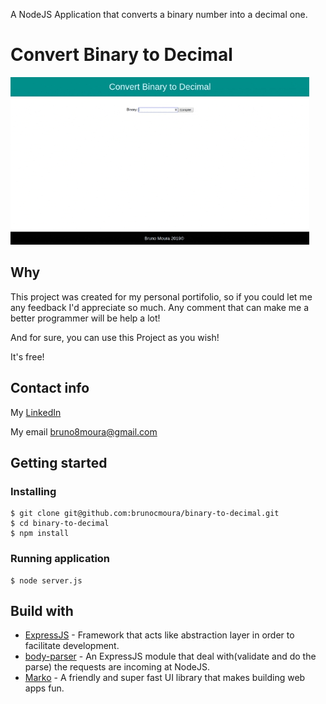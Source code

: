 A NodeJS Application that converts a binary number into a decimal one.

# Convert Binary to Decimal
![Application](./project_images/app.gif)


## Why

This project was created for my personal portifolio, so if you could let me any feedback I'd appreciate so much. Any comment that can make me a better programmer will be help a lot!

And for sure, you can use this Project as you wish!

It's free!

## Contact info

My [LinkedIn](https://www.linkedin.com/in/brunomoura1/)

My email bruno8moura@gmail.com

## Getting started

### Installing

```
$ git clone git@github.com:brunocmoura/binary-to-decimal.git
$ cd binary-to-decimal
$ npm install
```

### Running application

```
$ node server.js
```

## Build with

 - [ExpressJS](https://expressjs.com/) - Framework that acts like abstraction layer in order to facilitate development. 
 - [body-parser](https://www.npmjs.com/package/body-parser/) - An ExpressJS module that deal with(validate and do the parse) the requests are incoming at NodeJS.
 - [Marko](https://markojs.com/) - A friendly and super fast UI library that makes building web apps fun.
